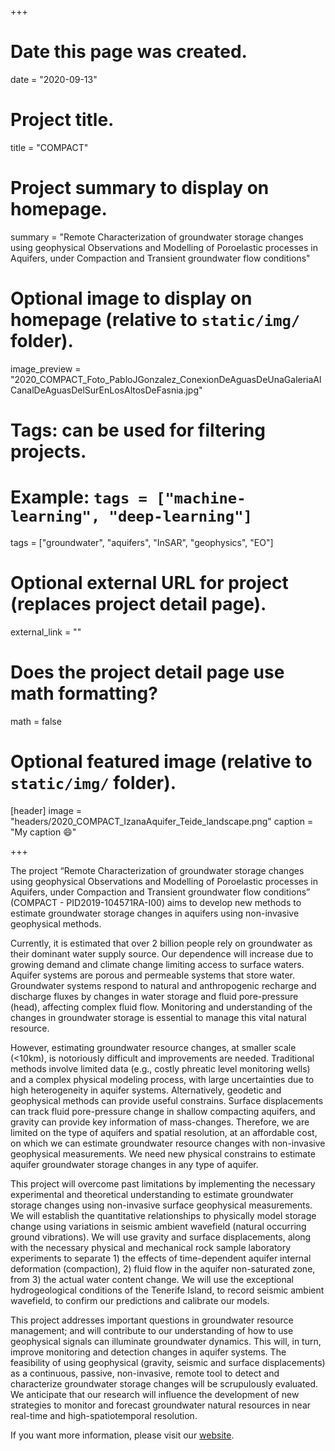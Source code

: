 +++
# Date this page was created.
date = "2020-09-13"

# Project title.
title = "COMPACT"

# Project summary to display on homepage.
summary = "Remote Characterization of groundwater storage changes using geophysical Observations and Modelling of Poroelastic processes in Aquifers, under Compaction and Transient groundwater flow conditions"

# Optional image to display on homepage (relative to `static/img/` folder).
image_preview = "2020_COMPACT_Foto_PabloJGonzalez_ConexionDeAguasDeUnaGaleriaAlCanalDeAguasDelSurEnLosAltosDeFasnia.jpg"

# Tags: can be used for filtering projects.
# Example: `tags = ["machine-learning", "deep-learning"]`
tags = ["groundwater", "aquifers", "InSAR", "geophysics", "EO"]

# Optional external URL for project (replaces project detail page).
external_link = ""

# Does the project detail page use math formatting?
math = false

# Optional featured image (relative to `static/img/` folder).
[header]
image = "headers/2020_COMPACT_IzanaAquifer_Teide_landscape.png"
caption = "My caption :smile:"

+++

The project “Remote Characterization of groundwater storage changes using geophysical Observations and Modelling of Poroelastic processes in Aquifers, under Compaction and Transient groundwater flow conditions” (COMPACT - PID2019-104571RA-I00) aims to develop new methods to estimate groundwater storage changes in aquifers using non-invasive geophysical methods. 

Currently, it is estimated that over 2 billion people rely on groundwater as their dominant water supply source. Our dependence will increase due to growing demand and climate change limiting access to surface waters.
Aquifer systems are porous and permeable systems that store water. Groundwater systems respond to natural and anthropogenic recharge and discharge fluxes by changes in water storage and fluid pore-pressure (head), affecting complex fluid flow. Monitoring and understanding of the changes in groundwater storage is essential to manage this vital natural resource.

However, estimating groundwater resource changes, at smaller scale (<10km), is notoriously difficult and improvements are needed. Traditional methods involve limited data (e.g., costly phreatic level monitoring wells) and a complex physical modeling process, with large uncertainties due to high heterogeneity in aquifer systems. Alternatively, geodetic and geophysical methods can provide useful constrains. Surface displacements can track fluid pore-pressure change in shallow compacting aquifers, and gravity can provide key information of mass-changes. Therefore, we are limited on the type of aquifers and spatial resolution, at an affordable cost, on which we can estimate groundwater resource changes with non-invasive geophysical measurements. We need new physical constrains to estimate aquifer groundwater storage changes in any type of aquifer.

This project will overcome past limitations by implementing the necessary experimental and theoretical understanding to estimate groundwater storage changes using non-invasive surface geophysical measurements. We will establish the quantitative relationships to physically model storage change using variations in seismic ambient wavefield (natural occurring ground vibrations). We will use gravity and surface displacements, along with the necessary physical and mechanical rock sample laboratory experiments to separate 1) the effects of time-dependent aquifer internal deformation (compaction), 2) fluid flow in the aquifer non-saturated zone, from 3) the actual water content change. We will use the exceptional hydrogeological conditions of the Tenerife Island, to record seismic ambient wavefield, to confirm our predictions and calibrate our models.

This project addresses important questions in groundwater resource management; and will contribute to our understanding of how to use geophysical signals can illuminate groundwater dynamics. This will, in turn, improve monitoring and detection changes in aquifer systems. The feasibility of using geophysical (gravity, seismic and surface displacements) as a continuous, passive, non-invasive, remote tool to detect and characterize groundwater storage changes will be scrupulously evaluated. We anticipate that our research will influence the development of new strategies to monitor and forecast groundwater natural resources in near real-time and high-spatiotemporal resolution.

If you want more information, please visit our [website](https://proyectocompact.wordpress.com/).
